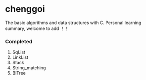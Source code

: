 chenggoi
=========================

The basic algorithms and data structures with C. Personal learning summary, welcome to add ！！

### Completed
1. SqList
2. LinkList
3. Stack
4. String_matching
5. BiTree

